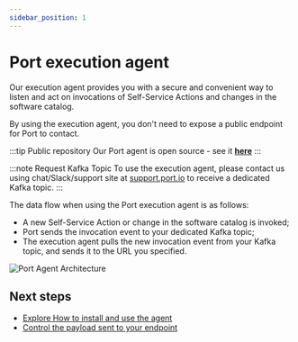 ```yaml
---
sidebar_position: 1
---
```


# Port execution agent

Our execution agent provides you with a secure and convenient way to listen and act on invocations of Self-Service Actions and changes in the software catalog.

By using the execution agent, you don't need to expose a public endpoint for Port to contact.

:::tip Public repository
Our Port agent is open source - see it [**here**](https://github.com/port-labs/port-agent)
:::

:::note Request Kafka Topic
To use the execution agent, please contact us using chat/Slack/support site at [support.port.io](http://support.port.io/) to receive a dedicated Kafka topic.
:::

The data flow when using the Port execution agent is as follows:

- A new Self-Service Action or change in the software catalog is invoked;
- Port sends the invocation event to your dedicated Kafka topic;
- The execution agent pulls the new invocation event from your Kafka topic, and sends it to the URL you specified.

![Port Agent Architecture](/img/self-service-actions/portExecutionAgentArchitecture.png)

## Next steps

- [Explore How to install and use the agent](/actions-and-automations/setup-backend/webhook/port-execution-agent/installation-methods/helm.md)
- [Control the payload sent to your endpoint](/actions-and-automations/setup-backend/webhook/port-execution-agent/control-the-payload.md)
